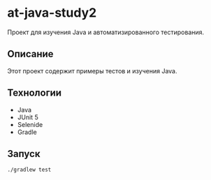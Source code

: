 # at-java-study2

Проект для изучения Java и автоматизированного тестирования.

## Описание
Этот проект содержит примеры тестов и изучения Java.

## Технологии
- Java
- JUnit 5
- Selenide
- Gradle

## Запуск
```bash
./gradlew test
```

